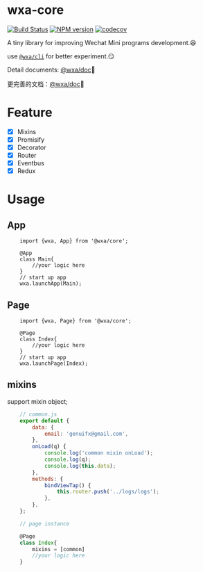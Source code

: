 # wxa-core

[![Build Status](https://travis-ci.org/Genuifx/wxa.svg?branch=master)](https://travis-ci.org/Genuifx/wxa)
[![NPM version](https://img.shields.io/npm/v/@wxa/core.svg)](https://www.npmjs.com/package/@wxa/core)
[![codecov](https://codecov.io/gh/Genuifx/wxa/branch/master/graph/badge.svg)](https://codecov.io/gh/Genuifx/wxa)

A tiny library for improving  Wechat Mini programs development.:laughing:

use [`@wxa/cli`](https://github.com/Genuifx/wxa-cli) for better experiment.:smirk:

Detail documents: [@wxa/doc](https://genuifx.github.io/wxa-doc/#/lang/english/):100:

更完善的文档：[@wxa/doc](https://genuifx.github.io/wxa-doc/):100:

# Feature
- [x] Mixins
- [x] Promisify
- [x] Decorator
- [x] Router
- [x] Eventbus
- [x] Redux

# Usage
## App
```
    import {wxa, App} from '@wxa/core';

    @App
    class Main{
        //your logic here
    }
    // start up app
    wxa.launchApp(Main);
```
## Page
```
    import {wxa, Page} from '@wxa/core';

    @Page
    class Index{
        //your logic here
    }
    // start up app
    wxa.launchPage(Index);
```
## mixins
support mixin object;
```javascript
    // common.js
    export default {
        data: {
            email: 'genuifx@gmail.com',
        },
        onLoad(q) {
            console.log('common mixin onLoad');
            console.log(q);
            console.log(this.data);
        },
        methods: {
            bindViewTap() {
                this.router.push('../logs/logs');
            },
        },
    };
```
```javascript
    // page instance

    @Page
    class Index{
        mixins = [common]
        //your logic here
    }
```
